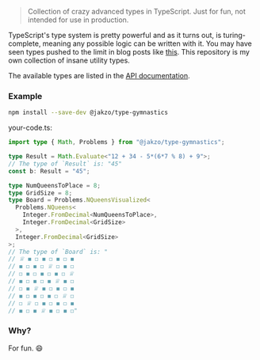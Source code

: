 > Collection of crazy advanced types in TypeScript. Just for fun, not intended for use in production.

TypeScript's type system is pretty powerful and as it turns out, is turing-complete, meaning any possible logic can be written with it. You may have seen types pushed to the limit in blog posts like [this](https://aphyr.com/posts/342-typing-the-technical-interview). This repository is my own collection of insane utility types.

The available types are listed in the [API documentation](https://jakzo.github.io/type-gymnastics/modules.html).

### Example

```sh
npm install --save-dev @jakzo/type-gymnastics
```

your-code.ts:

```ts
import type { Math, Problems } from "@jakzo/type-gymnastics";

type Result = Math.Evaluate<"12 + 34 - 5*(6*7 % 8) + 9">;
// The type of `Result` is: "45"
const b: Result = "45";

type NumQueensToPlace = 8;
type GridSize = 8;
type Board = Problems.NQueensVisualized<
  Problems.NQueens<
    Integer.FromDecimal<NumQueensToPlace>,
    Integer.FromDecimal<GridSize>
  >,
  Integer.FromDecimal<GridSize>
>;
// The type of `Board` is: "
// ♕ ◼️ ◻️ ◼️ ◻️ ◼️ ◻️ ◼️
// ◼️ ◻️ ◼️ ◻️ ♕ ◻️ ◼️ ◻️
// ◻️ ◼️ ◻️ ◼️ ◻️ ◼️ ◻️ ♕
// ◼️ ◻️ ◼️ ◻️ ◼️ ♕ ◼️ ◻️
// ◻️ ◼️ ♕ ◼️ ◻️ ◼️ ◻️ ◼️
// ◼️ ◻️ ◼️ ◻️ ◼️ ◻️ ♕ ◻️
// ◻️ ♕ ◻️ ◼️ ◻️ ◼️ ◻️ ◼️
// ◼️ ◻️ ◼️ ♕ ◼️ ◻️ ◼️ ◻️"
```

### Why?

For fun. 😄
